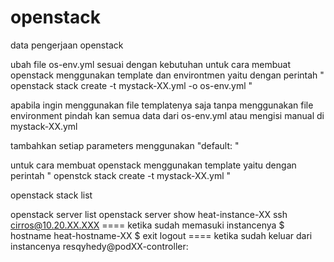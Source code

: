 # openstack
data pengerjaan openstack

ubah file os-env.yml sesuai dengan kebutuhan
untuk cara membuat openstack menggunakan template dan environtmen yaitu dengan perintah
" openstack stack create -t mystack-XX.yml -o os-env.yml "

apabila ingin menggunakan file templatenya saja tanpa menggunakan file environment
pindah kan semua data dari os-env.yml atau mengisi manual di mystack-XX.yml

tambahkan setiap parameters menggunakan
"default: "

untuk cara membuat openstack menggunakan template yaitu dengan perintah
" openstck stack create -t mystack-XX.yml "

openstack stack list

openstack server list
openstack server show heat-instance-XX
ssh cirros@10.20.XX.XXX
==== ketika sudah memasuki instancenya
$ hostname
heat-hostname-XX
$ exit
logout
==== ketika sudah keluar dari instancenya
<kolla-env> resqyhedy@podXX-controller:
